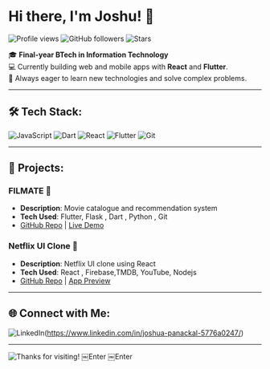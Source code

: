 # Hi there, I'm Joshu! 👋

![Profile views](https://komarev.com/ghpvc/?username=YourGitHubUsername&color=blue)
![GitHub followers](https://img.shields.io/github/followers/YourGitHubUsername?label=Follow&style=social)
![Stars](https://img.shields.io/github/stars/YourGitHubUsername?affiliations=OWNER&style=social)

🎓 **Final-year BTech in Information Technology**  
💻 Currently building web and mobile apps with **React** and **Flutter**.  
🌱 Always eager to learn new technologies and solve complex problems.

---
 
## 🛠️ Tech Stack:
![JavaScript](https://img.shields.io/badge/JavaScript-%23323330.svg?style=flat&logo=javascript&logoColor=%23F7DF1E)
![Dart](https://img.shields.io/badge/Dart-%230175C2.svg?style=flat&logo=dart&logoColor=white)
![React](https://img.shields.io/badge/React-%2320232a.svg?style=flat&logo=react&logoColor=%2361DAFB)
![Flutter](https://img.shields.io/badge/Flutter-%2302569B.svg?style=flat&logo=flutter&logoColor=white)
![Git](https://img.shields.io/badge/Git-%23F05033.svg?style=flat&logo=git&logoColor=white)

---

## 🔧 Projects:
### FILMATE 📱
- **Description**: Movie catalogue and recommendation system 
- **Tech Used**: Flutter, Flask , Dart , Python , Git 
- [GitHub Repo](link) | [Live Demo](link)

###  Netflix UI Clone  🚀
- **Description**: Netflix UI clone using React 
- **Tech Used**: React , Firebase,TMDB, YouTube, Nodejs 
- [GitHub Repo](https://github.com/FilmMate) | [App Preview](https://github.com/FilmMate/frontend/releases/tag/v1.54-demo)

---

## 🌐 Connect with Me:
![LinkedIn](https://img.shields.io/badge/LinkedIn-%230077B5.svg?style=flat&logo=linkedin&logoColor=white)(https://www.linkedin.com/in/joshua-panackal-5776a0247/)


---

![Thanks for visiting!](https://readme-typing-svg.herokuapp.com?font=Roboto&color=%2336BCF7&size=24&vCenter=true&width=500&lines=Thanks+for+visiting+my+profile!+🚀)
￼Enter
￼Enter
